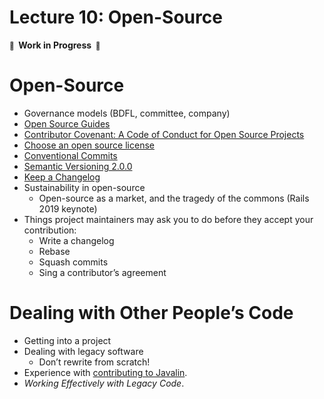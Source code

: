 # Lecture 10: Open-Source

**<small>🚧</small>  Work in Progress  <small>🚧</small>**

# Open-Source

- Governance models (BDFL, committee, company)
- [Open Source Guides](https://opensource.guide/)
- [Contributor Covenant: A Code of Conduct for Open Source Projects](https://www.contributor-covenant.org/)
- [Choose an open source license](https://choosealicense.com/)
- [Conventional Commits](https://www.conventionalcommits.org/en/v1.0.0-beta.4/)
- [Semantic Versioning 2.0.0](https://semver.org/)
- [Keep a Changelog](https://keepachangelog.com/en/1.0.0/)
- Sustainability in open-source
  - Open-source as a market, and the tragedy of the commons (Rails 2019 keynote)
- Things project maintainers may ask you to do before they accept your contribution:
  - Write a changelog
  - Rebase
  - Squash commits
  - Sing a contributor’s agreement


# Dealing with Other People’s Code

- Getting into a project
- Dealing with legacy software
  - Don’t rewrite from scratch!
- Experience with [contributing to Javalin](https://github.com/tipsy/javalin/issues/632).
- _Working Effectively with Legacy Code_.
